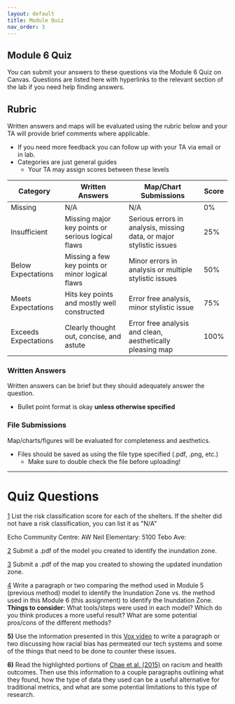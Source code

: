 ```yaml
---
layout: default
title: Module Quiz
nav_order: 3
---
```


## Module 6 Quiz

You can submit your answers to these questions via the Module 6 Quiz on Canvas.  Questions are listed here with hyperlinks to the relevant section of the lab if you need help finding answers.

## Rubric

Written answers and maps will be evaluated using the rubric below and your TA will provide brief comments where applicable.

* If you need more feedback you can follow up with your TA via email or in lab.
* Categories are just general guides
    * Your TA may assign scores between these levels


|      Category      |                   Written Answers                |                 Map/Chart Submissions                             |Score|
|--------------------|--------------------------------------------------|-------------------------------------------------------------------|-----|
|Missing             |N/A                                               |N/A                                                                |0%   |
|Insufficient        |Missing major key points or serious logical flaws |Serious errors in analysis, missing data, or major stylistic issues|25%  |
|Below Expectations  |Missing a few key points or minor logical flaws   |Minor errors in analysis or multiple stylistic issues              |50%  |
|Meets Expectations  |Hits key points and mostly well constructed       |Error free analysis, minor stylistic issue                         |75%  |
|Exceeds Expectations|Clearly thought out, concise, and astute          |Error free analysis and clean, aesthetically pleasing map          |100% |

### Written Answers 

Written answers can be brief but they should adequately answer the question.

* Bullet point format is okay **unless otherwise specified**


### File Submissions

Map/charts/figures will be evaluated for completeness and aesthetics.

* Files should be saved as using the file type specified (.pdf, .png, etc.)
    * Make sure to double check the file before uploading!

---

# Quiz Questions

[1](Application_Part5.md)
List the risk classification score for each of the shelters.  If the shelter did not have a risk classification, you can list it as "N/A"

Echo Community Centre:
AW Neil Elementary:
5100 Tebo Ave:

[2](Application_Part5.md)
Submit a .pdf of the model you created to identify the inundation zone.

[3](Application_Part5.md)
Submit a .pdf of the map you created to showing the updated inundation zone.

[4](Application_Part5.md)
Write a paragraph or two comparing the method used in Module 5 (previous method) model to identify the Inundation Zone vs. the method used in this Module 6 (this assignment) to identify the Inundation Zone.  **Things to consider:** What tools/steps were used in each model?  Which do you think produces a more useful result?  What are some potential pros/cons of the  different methods?  

**5)**
Use the information presented in this [Vox video](https://www.youtube.com/embed/Ok5sKLXqynQ) to write a paragraph or two discussing how racial bias has permeated our tech systems and some of the things that need to be done to counter these issues.

**6)**
Read the highlighted portions of [Chae et al. (2015)](content/Chae_et_al_2015.pdf) on racism and health outcomes.  Then use this information to a couple paragraphs outlining what they found, how the type of data they used can be a useful alternative for traditional metrics, and what are some potential limitations to this type of research.